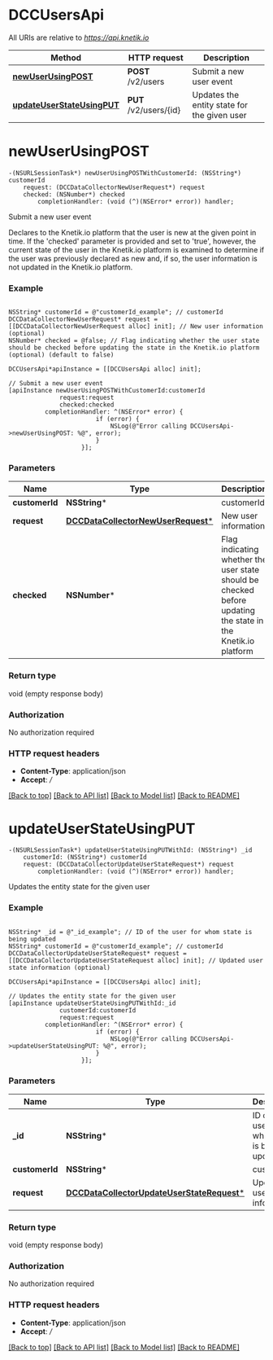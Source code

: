 # DCCUsersApi

All URIs are relative to *https://api.knetik.io*

Method | HTTP request | Description
------------- | ------------- | -------------
[**newUserUsingPOST**](DCCUsersApi.md#newuserusingpost) | **POST** /v2/users | Submit a new user event
[**updateUserStateUsingPUT**](DCCUsersApi.md#updateuserstateusingput) | **PUT** /v2/users/{id} | Updates the entity state for the given user


# **newUserUsingPOST**
```objc
-(NSURLSessionTask*) newUserUsingPOSTWithCustomerId: (NSString*) customerId
    request: (DCCDataCollectorNewUserRequest*) request
    checked: (NSNumber*) checked
        completionHandler: (void (^)(NSError* error)) handler;
```

Submit a new user event

Declares to the Knetik.io platform that the user is new at the given point in time. If the 'checked' parameter is provided and set to 'true', however, the current state of the user in the Knetik.io platform is examined to determine if the user was previously declared as new and, if so, the user information is not updated in the Knetik.io platform.

### Example 
```objc

NSString* customerId = @"customerId_example"; // customerId
DCCDataCollectorNewUserRequest* request = [[DCCDataCollectorNewUserRequest alloc] init]; // New user information (optional)
NSNumber* checked = @false; // Flag indicating whether the user state should be checked before updating the state in the Knetik.io platform (optional) (default to false)

DCCUsersApi*apiInstance = [[DCCUsersApi alloc] init];

// Submit a new user event
[apiInstance newUserUsingPOSTWithCustomerId:customerId
              request:request
              checked:checked
          completionHandler: ^(NSError* error) {
                        if (error) {
                            NSLog(@"Error calling DCCUsersApi->newUserUsingPOST: %@", error);
                        }
                    }];
```

### Parameters

Name | Type | Description  | Notes
------------- | ------------- | ------------- | -------------
 **customerId** | **NSString***| customerId | 
 **request** | [**DCCDataCollectorNewUserRequest***](DCCDataCollectorNewUserRequest*.md)| New user information | [optional] 
 **checked** | **NSNumber***| Flag indicating whether the user state should be checked before updating the state in the Knetik.io platform | [optional] [default to false]

### Return type

void (empty response body)

### Authorization

No authorization required

### HTTP request headers

 - **Content-Type**: application/json
 - **Accept**: */*

[[Back to top]](#) [[Back to API list]](../README.md#documentation-for-api-endpoints) [[Back to Model list]](../README.md#documentation-for-models) [[Back to README]](../README.md)

# **updateUserStateUsingPUT**
```objc
-(NSURLSessionTask*) updateUserStateUsingPUTWithId: (NSString*) _id
    customerId: (NSString*) customerId
    request: (DCCDataCollectorUpdateUserStateRequest*) request
        completionHandler: (void (^)(NSError* error)) handler;
```

Updates the entity state for the given user

### Example 
```objc

NSString* _id = @"_id_example"; // ID of the user for whom state is being updated
NSString* customerId = @"customerId_example"; // customerId
DCCDataCollectorUpdateUserStateRequest* request = [[DCCDataCollectorUpdateUserStateRequest alloc] init]; // Updated user state information (optional)

DCCUsersApi*apiInstance = [[DCCUsersApi alloc] init];

// Updates the entity state for the given user
[apiInstance updateUserStateUsingPUTWithId:_id
              customerId:customerId
              request:request
          completionHandler: ^(NSError* error) {
                        if (error) {
                            NSLog(@"Error calling DCCUsersApi->updateUserStateUsingPUT: %@", error);
                        }
                    }];
```

### Parameters

Name | Type | Description  | Notes
------------- | ------------- | ------------- | -------------
 **_id** | **NSString***| ID of the user for whom state is being updated | 
 **customerId** | **NSString***| customerId | 
 **request** | [**DCCDataCollectorUpdateUserStateRequest***](DCCDataCollectorUpdateUserStateRequest*.md)| Updated user state information | [optional] 

### Return type

void (empty response body)

### Authorization

No authorization required

### HTTP request headers

 - **Content-Type**: application/json
 - **Accept**: */*

[[Back to top]](#) [[Back to API list]](../README.md#documentation-for-api-endpoints) [[Back to Model list]](../README.md#documentation-for-models) [[Back to README]](../README.md)

